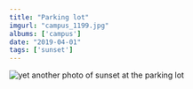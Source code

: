 ```yaml
---
title: "Parking lot"
imgurl: "campus_1199.jpg"
albums: ['campus']
date: "2019-04-01"
tags: ['sunset']
---
```

![yet another photo of sunset at the parking lot](https://apfbvvpren.cloudimg.io/v7/raw.githubusercontent.com/wpix/solid-pipix/master/photos/campus_1199.jpg?width/cdn/n/n)
